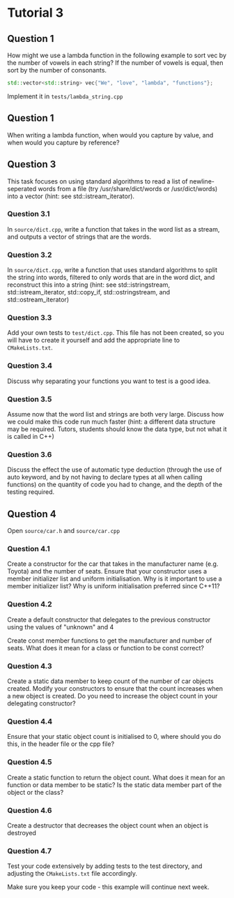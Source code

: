 # Tutorial 3

## Question 1

How might we use a lambda function in the following example to sort vec by the number of vowels in each string? If the number of vowels is equal, then sort by the number of consonants.

```cpp
std::vector<std::string> vec{"We", "love", "lambda", "functions"};
```

Implement it in `tests/lambda_string.cpp`

## Question 1

When writing a lambda function, when would you capture by value, and when would you capture by reference?

## Question 3	

This task focuses on using standard algorithms to read a list of newline-seperated words from a file (try /usr/share/dict/words or /usr/dict/words) into a vector (hint: see std::istream_iterator).

### Question 3.1

In `source/dict.cpp`, write a function that takes in the word list as a stream, and outputs a vector of strings that are the words.

### Question 3.2

In `source/dict.cpp`, write a function that uses standard algorithms to split the string into words, filtered to only words that are in the word dict, and reconstruct this into a string (hint: see std::istringstream, std::istream_iterator, std::copy_if, std::ostringstream, and std::ostream_iterator)

### Question 3.3

Add your own tests to `test/dict.cpp`. This file has not been created, so you will have to create it yourself and add the appropriate line to `CMakeLists.txt`.

### Question 3.4

Discuss why separating your functions you want to test is a good idea.

### Question 3.5

Assume now that the word list and strings are both very large. Discuss how we could make this code run much faster (hint: a different data structure may be required. Tutors, students should know the data type, but not what it is called in C++)

### Question 3.6

Discuss the effect the use of automatic type deduction (through the use of auto keyword, and by not having to declare types at all when calling functions) on the quantity of code you had to change, and the depth of the testing required.

## Question 4

Open `source/car.h` and `source/car.cpp`

### Question 4.1

Create a constructor for the car that takes in the manufacturer name (e.g. Toyota) and the number of seats. Ensure that your constructor uses a member initializer list and uniform initialisation. Why is it important to use a member initializer list? Why is uniform initialisation preferred since C++11?

### Question 4.2

Create a default constructor that delegates to the previous constructor using the values of "unknown" and 4

Create const member functions to get the manufacturer and number of seats. What does it mean for a class or function to be const correct?

### Question 4.3

Create a static data member to keep count of the number of car objects created. Modify your constructors to ensure that the count increases when a new object is created. Do you need to increase the object count in your delegating constructor?

### Question 4.4

Ensure that your static object count is initialised to 0, where should you do this, in the header file or the cpp file?

### Question 4.5

Create a static function to return the object count. What does it mean for an function or data member to be static? Is the static data member part of the object or the class?

### Question 4.6

Create a destructor that decreases the object count when an object is destroyed

### Question 4.7

Test your code extensively by adding tests to the test directory, and adjusting the `CMakeLists.txt` file accordingly.

Make sure you keep your code - this example will continue next week.
